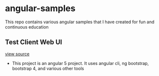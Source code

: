 # angular-samples
This repo contains various angular samples that I have created for fun and continuous education

## Test Client Web UI
[view source](../reporting-test-client/testClientWebUi)

- This project is an angular 5 project.  It uses angular cli, ng bootstrap, bootstrap 4, and various other tools



